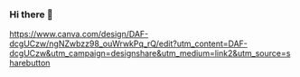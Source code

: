 ### Hi there 👋



https://www.canva.com/design/DAF-dcgUCzw/ngNZwbzz98_ouWrwkPq_rQ/edit?utm_content=DAF-dcgUCzw&utm_campaign=designshare&utm_medium=link2&utm_source=sharebutton
